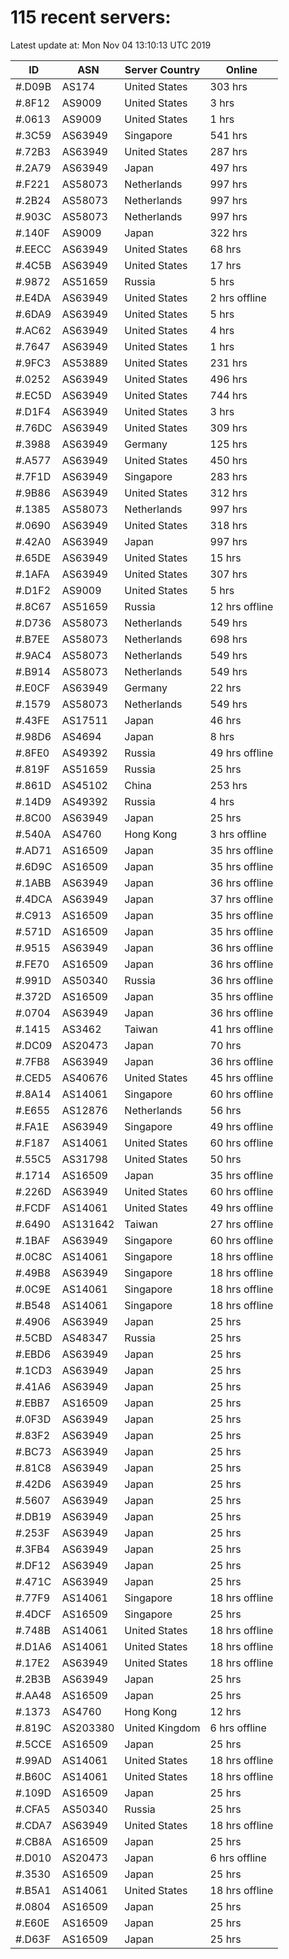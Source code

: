 # 115 recent servers:

Latest update at: Mon Nov 04 13:10:13 UTC 2019

| ID | ASN | Server Country | Online |
| -- | --- | -------------- | ------ |
| #.D09B | AS174 | United States | 303 hrs |
| #.8F12 | AS9009 | United States | 3 hrs |
| #.0613 | AS9009 | United States | 1 hrs |
| #.3C59 | AS63949 | Singapore | 541 hrs |
| #.72B3 | AS63949 | United States | 287 hrs |
| #.2A79 | AS63949 | Japan | 497 hrs |
| #.F221 | AS58073 | Netherlands | 997 hrs |
| #.2B24 | AS58073 | Netherlands | 997 hrs |
| #.903C | AS58073 | Netherlands | 997 hrs |
| #.140F | AS9009 | Japan | 322 hrs |
| #.EECC | AS63949 | United States | 68 hrs |
| #.4C5B | AS63949 | United States | 17 hrs |
| #.9872 | AS51659 | Russia | 5 hrs |
| #.E4DA | AS63949 | United States | 2 hrs offline |
| #.6DA9 | AS63949 | United States | 5 hrs |
| #.AC62 | AS63949 | United States | 4 hrs |
| #.7647 | AS63949 | United States | 1 hrs |
| #.9FC3 | AS53889 | United States | 231 hrs |
| #.0252 | AS63949 | United States | 496 hrs |
| #.EC5D | AS63949 | United States | 744 hrs |
| #.D1F4 | AS63949 | United States | 3 hrs |
| #.76DC | AS63949 | United States | 309 hrs |
| #.3988 | AS63949 | Germany | 125 hrs |
| #.A577 | AS63949 | United States | 450 hrs |
| #.7F1D | AS63949 | Singapore | 283 hrs |
| #.9B86 | AS63949 | United States | 312 hrs |
| #.1385 | AS58073 | Netherlands | 997 hrs |
| #.0690 | AS63949 | United States | 318 hrs |
| #.42A0 | AS63949 | Japan | 997 hrs |
| #.65DE | AS63949 | United States | 15 hrs |
| #.1AFA | AS63949 | United States | 307 hrs |
| #.D1F2 | AS9009 | United States | 5 hrs |
| #.8C67 | AS51659 | Russia | 12 hrs offline |
| #.D736 | AS58073 | Netherlands | 549 hrs |
| #.B7EE | AS58073 | Netherlands | 698 hrs |
| #.9AC4 | AS58073 | Netherlands | 549 hrs |
| #.B914 | AS58073 | Netherlands | 549 hrs |
| #.E0CF | AS63949 | Germany | 22 hrs |
| #.1579 | AS58073 | Netherlands | 549 hrs |
| #.43FE | AS17511 | Japan | 46 hrs |
| #.98D6 | AS4694 | Japan | 8 hrs |
| #.8FE0 | AS49392 | Russia | 49 hrs offline |
| #.819F | AS51659 | Russia | 25 hrs |
| #.861D | AS45102 | China | 253 hrs |
| #.14D9 | AS49392 | Russia | 4 hrs |
| #.8C00 | AS63949 | Japan | 25 hrs |
| #.540A | AS4760 | Hong Kong | 3 hrs offline |
| #.AD71 | AS16509 | Japan | 35 hrs offline |
| #.6D9C | AS16509 | Japan | 35 hrs offline |
| #.1ABB | AS63949 | Japan | 36 hrs offline |
| #.4DCA | AS63949 | Japan | 37 hrs offline |
| #.C913 | AS16509 | Japan | 35 hrs offline |
| #.571D | AS16509 | Japan | 35 hrs offline |
| #.9515 | AS63949 | Japan | 36 hrs offline |
| #.FE70 | AS16509 | Japan | 36 hrs offline |
| #.991D | AS50340 | Russia | 36 hrs offline |
| #.372D | AS16509 | Japan | 35 hrs offline |
| #.0704 | AS63949 | Japan | 36 hrs offline |
| #.1415 | AS3462 | Taiwan | 41 hrs offline |
| #.DC09 | AS20473 | Japan | 70 hrs |
| #.7FB8 | AS63949 | Japan | 36 hrs offline |
| #.CED5 | AS40676 | United States | 45 hrs offline |
| #.8A14 | AS14061 | Singapore | 60 hrs offline |
| #.E655 | AS12876 | Netherlands | 56 hrs |
| #.FA1E | AS63949 | Singapore | 49 hrs offline |
| #.F187 | AS14061 | United States | 60 hrs offline |
| #.55C5 | AS31798 | United States | 50 hrs |
| #.1714 | AS16509 | Japan | 35 hrs offline |
| #.226D | AS63949 | United States | 60 hrs offline |
| #.FCDF | AS14061 | United States | 49 hrs offline |
| #.6490 | AS131642 | Taiwan | 27 hrs offline |
| #.1BAF | AS63949 | Singapore | 60 hrs offline |
| #.0C8C | AS14061 | Singapore | 18 hrs offline |
| #.49B8 | AS63949 | Singapore | 18 hrs offline |
| #.0C9E | AS14061 | Singapore | 18 hrs offline |
| #.B548 | AS14061 | Singapore | 18 hrs offline |
| #.4906 | AS63949 | Japan | 25 hrs |
| #.5CBD | AS48347 | Russia | 25 hrs |
| #.EBD6 | AS63949 | Japan | 25 hrs |
| #.1CD3 | AS63949 | Japan | 25 hrs |
| #.41A6 | AS63949 | Japan | 25 hrs |
| #.EBB7 | AS16509 | Japan | 25 hrs |
| #.0F3D | AS63949 | Japan | 25 hrs |
| #.83F2 | AS63949 | Japan | 25 hrs |
| #.BC73 | AS63949 | Japan | 25 hrs |
| #.81C8 | AS63949 | Japan | 25 hrs |
| #.42D6 | AS63949 | Japan | 25 hrs |
| #.5607 | AS63949 | Japan | 25 hrs |
| #.DB19 | AS63949 | Japan | 25 hrs |
| #.253F | AS63949 | Japan | 25 hrs |
| #.3FB4 | AS63949 | Japan | 25 hrs |
| #.DF12 | AS63949 | Japan | 25 hrs |
| #.471C | AS63949 | Japan | 25 hrs |
| #.77F9 | AS14061 | Singapore | 18 hrs offline |
| #.4DCF | AS16509 | Singapore | 25 hrs |
| #.748B | AS14061 | United States | 18 hrs offline |
| #.D1A6 | AS14061 | United States | 18 hrs offline |
| #.17E2 | AS63949 | United States | 18 hrs offline |
| #.2B3B | AS63949 | Japan | 25 hrs |
| #.AA48 | AS16509 | Japan | 25 hrs |
| #.1373 | AS4760 | Hong Kong | 12 hrs |
| #.819C | AS203380 | United Kingdom | 6 hrs offline |
| #.5CCE | AS16509 | Japan | 25 hrs |
| #.99AD | AS14061 | United States | 18 hrs offline |
| #.B60C | AS14061 | United States | 18 hrs offline |
| #.109D | AS16509 | Japan | 25 hrs |
| #.CFA5 | AS50340 | Russia | 25 hrs |
| #.CDA7 | AS63949 | United States | 18 hrs offline |
| #.CB8A | AS16509 | Japan | 25 hrs |
| #.D010 | AS20473 | Japan | 6 hrs offline |
| #.3530 | AS16509 | Japan | 25 hrs |
| #.B5A1 | AS14061 | United States | 18 hrs offline |
| #.0804 | AS16509 | Japan | 25 hrs |
| #.E60E | AS16509 | Japan | 25 hrs |
| #.D63F | AS16509 | Japan | 25 hrs |

